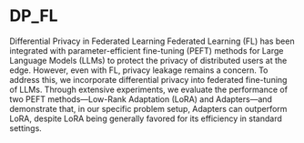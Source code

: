 # DP_FL
Differential Privacy in Federated Learning
Federated Learning (FL) has been integrated with parameter-efficient fine-tuning (PEFT) methods for Large Language Models (LLMs) to protect the privacy of distributed users at the edge. However, even with FL, privacy leakage remains a concern. To address this, we incorporate differential privacy into federated fine-tuning of LLMs. Through extensive experiments, we evaluate the performance of two PEFT methods—Low-Rank Adaptation (LoRA) and Adapters—and demonstrate that, in our specific problem setup, Adapters can outperform LoRA, despite LoRA being generally favored for its efficiency in standard settings.
